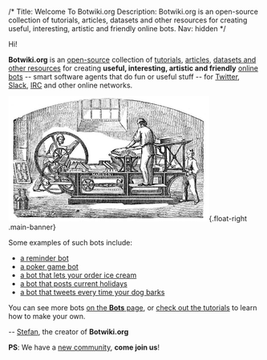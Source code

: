 /*
Title: Welcome To Botwiki.org
Description: Botwiki.org is an open-source collection of tutorials, articles, datasets and other resources for creating useful, interesting, artistic and friendly online bots.
Nav: hidden
*/

Hi!

**Botwiki.org** is an [open-source](https://github.com/botwiki/botwiki.org) collection of [tutorials](tutorials/), [articles](articles/), [datasets and other resources](resources/) for creating **useful, interesting, artistic and friendly** [online bots](bots/) -- smart software agents that do fun or useful stuff -- for [Twitter](https://twitter.com/), [Slack](https://slack.com/), [IRC](https://en.wikipedia.org/wiki/Internet_Relay_Chat) and other online networks.

![Marinoni printing press](/content/images/illustrations/marinoni-printing-press.png){.float-right .main-banner}

Some examples of such bots include:

- [a reminder bot](bots/twitterbots/mnemosynetron)
- [a poker game bot](bots/slackbots/slack-poker-bot)
- [a bot that lets your order ice cream](bots/slackbots/large)
- [a bot that posts current holidays](bots/twitterbots/holidaybot4000)
- [a bot that tweets every time your dog barks](bots/twitterbots/OliverBarkBark)

You can see more bots [on the **Bots** page](bots/), or [check out the tutorials](tutorials/) to learn how to make your own.

-- [Stefan](https://twitter.com/fourtonfish), the creator of **Botwiki.org**

**PS**: We have a [new community](http://botmakers.org/), **come join us**!

<!-- TODO: Eventually the link above should be changed to "the Botwiki.org team" and either link to the Github team page or a separate About page --> 